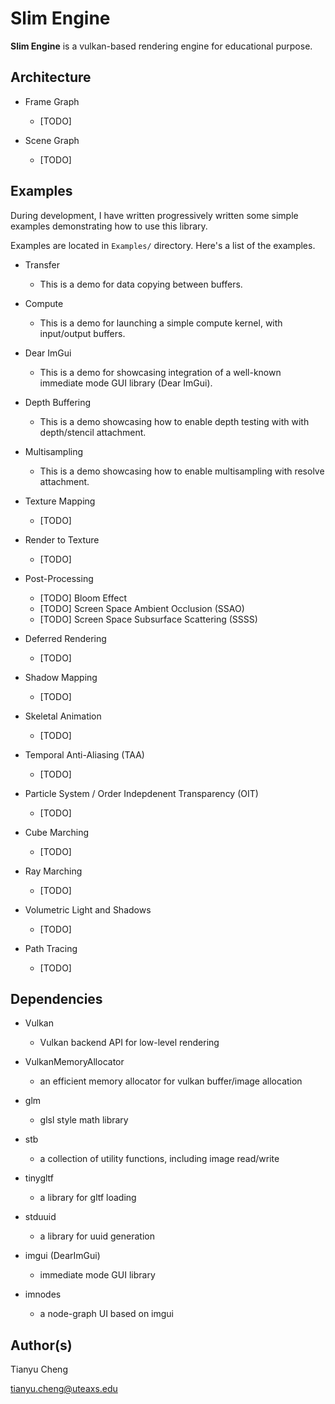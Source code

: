 Slim Engine
===========
**Slim Engine** is a vulkan-based rendering engine for educational purpose.

Architecture
------------

* Frame Graph
    - [TODO]

* Scene Graph
    - [TODO]

Examples
--------
During development, I have written progressively written some simple examples
demonstrating how to use this library.

Examples are located in `Examples/` directory. Here's a list of the examples.

* Transfer
    - This is a demo for data copying between buffers.

* Compute
    - This is a demo for launching a simple compute kernel, with input/output buffers.

* Dear ImGui
    - This is a demo for showcasing integration of a well-known immediate mode GUI library (Dear ImGui).

* Depth Buffering
    - This is a demo showcasing how to enable depth testing with with depth/stencil attachment.

* Multisampling
    - This is a demo showcasing how to enable multisampling with resolve attachment.

* Texture Mapping
    - [TODO]

* Render to Texture
    - [TODO]

* Post-Processing
    * [TODO] Bloom Effect
    * [TODO] Screen Space Ambient Occlusion (SSAO)
    * [TODO] Screen Space Subsurface Scattering (SSSS)

* Deferred Rendering
    - [TODO]

* Shadow Mapping
    - [TODO]

* Skeletal Animation
    - [TODO]

* Temporal Anti-Aliasing (TAA)
    - [TODO]

* Particle System / Order Indepdenent Transparency (OIT)
    - [TODO]

* Cube Marching
    - [TODO]

* Ray Marching
    - [TODO]

* Volumetric Light and Shadows
    - [TODO]

* Path Tracing
    - [TODO]

Dependencies
------------

* Vulkan
	- Vulkan backend API for low-level rendering

* VulkanMemoryAllocator
	- an efficient memory allocator for vulkan buffer/image allocation

* glm
	- glsl style math library

* stb
	- a collection of utility functions, including image read/write

* tinygltf
	- a library for gltf loading

* stduuid
    - a library for uuid generation

* imgui (DearImGui)
	- immediate mode GUI library

* imnodes
	- a node-graph UI based on imgui

Author(s)
---------
Tianyu Cheng

[tianyu.cheng@uteaxs.edu](mailto:tianyu.cheng@uteaxs.edu)
